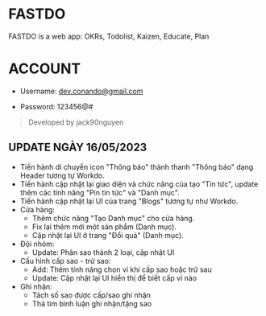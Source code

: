 # FASTDO

FASTDO is a web app: OKRs, Todolist, Kaizen, Educate, Plan

# ACCOUNT

- Username: dev.conando@gmail.com

- Password: 123456@#

> Developed by jack90nguyen


## UPDATE NGÀY 16/05/2023
- Tiến hành di chuyển icon "Thông báo" thành thanh "Thông báo" dạng Header tương tự Workdo.
- Tiến hành cập nhật lại giao diện và chức năng của tạo "Tin tức", update thêm các tính năng "Pin tin tức" và "Danh mục".
- Tiến hành cập nhật lại UI của trang "Blogs" tương tự như Workdo.
- Cửa hàng:
    + Thêm chức năng "Tạo Danh mục" cho cửa hàng.
    + Fix lại thêm mới một sản phẩm (Danh mục).
    + Cập nhật lại UI ở trang "Đổi quà" (Danh mục).
- Đội nhóm: 
    + Update: Phân sao thành 2 loại, cập nhật UI
- Cấu hình cấp sao - trừ sao:
    + Add: Thêm tính năng chọn ví khi cấp sao hoặc trừ sau
    + Update: Cập nhật lại UI hiển thị để biết cấp ví nào
- Ghi nhận:
    + Tách số sao được cấp/sao ghi nhận
    + Thả tim bình luận ghi nhận/tặng sao